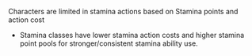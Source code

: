 Characters are limited in stamina actions based on Stamina points and action cost
- Stamina classes have lower stamina action costs and higher stamina point pools for stronger/consistent stamina ability use.